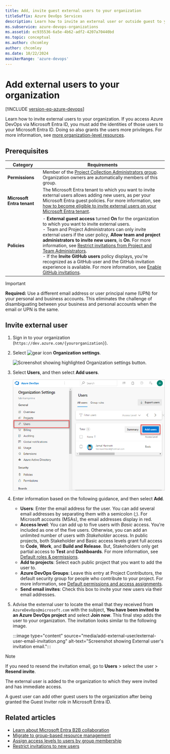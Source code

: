 ```yaml
---
title: Add, invite guest external users to your organization
titleSuffix: Azure DevOps Services
description: Learn how to invite an external user or outside guest to your organization.
ms.subservice: azure-devops-organizations
ms.assetid: ec935536-6a5e-4b62-adf2-4207a70440bd
ms.topic: conceptual
ms.author: chcomley
author: chcomley
ms.date: 10/22/2024
monikerRange: 'azure-devops'
---
```


# Add external users to your organization

[!INCLUDE [version-eq-azure-devops](../../includes/version-eq-azure-devops.md)]

Learn how to invite external users to your organization. If you access Azure DevOps via Microsoft Entra ID, you must add the identities of those users to your Microsoft Entra ID. Doing so also grants the users more privileges. For more information, see [more organization-level resources](../projects/resources-granted-to-project-members.md).

## Prerequisites

| Category | Requirements |
|--------------|-------------|
|**Permissions** | Member of the [Project Collection Administrators group](../security/look-up-project-collection-administrators.md). Organization owners are automatically members of this group.|
| **Microsoft Entra tenant** |The Microsoft Entra tenant to which you want to invite external users allows adding new users, as per your Microsoft Entra guest policies. For more information, see [how to become eligible to invite external users on your Microsoft Entra tenant](/azure/active-directory/active-directory-b2b-delegate-invitations).|
| **Policies** |- **External guest access** turned **On** for the organization to which you want to invite external users.<br>- Team and Project Administrators can only invite external users if the user policy, **Allow team and project administrators to invite new users**, is **On**. For more information, see [Restrict invitations from Project and Team Administrators](../security/restrict-invitations.md).<br>- If the **Invite GitHub users** policy displays, you're recognized as a GitHub user and the GitHub invitation experience is available. For more information, see [Enable GitHub invitations](../../repos/get-started/sign-up-invite-teammates.md).|

> [!IMPORTANT]
> **Required:** Use a different email address or user principal name (UPN) for your personal and business accounts. This eliminates the challenge of disambiguating between your business and personal accounts when the email or UPN is the same.

## Invite external user

1. Sign in to your organization (```https://dev.azure.com/{yourorganization}```).

2. Select ![gear icon](../../media/icons/gear-icon.png) **Organization settings**.

   ![Screenshot showing highlighted Organization settings button.](../../media/settings/open-admin-settings-vert.png)

3. Select **Users**, and then select **Add users**.
   
   ![Screenshot showing Select the Users tab, and then select Add users.](../../media/add-new-users.png)

4. Enter information based on the following guidance, and then select **Add**.

    - **Users**: Enter the email address for the user. You can add several email addresses by separating them with a semicolon (;). For Microsoft accounts (MSAs), the email addresses display in red.
    - **Access level**: You can add up to five users with *Basic* access. You're included as one of the five users. Otherwise, you can add an unlimited number of users with *Stakeholder* access. In public projects, both Stakeholder and Basic access levels grant full access to **Code**, **Work**, and **Build and Release**. But, Stakeholders only get partial access to **Test** and **Dashboards**. For more information, see [Default roles & permissions](../security/permissions-access.md).
    - **Add to projects**: Select each public project that you want to add the user to.  
    - **Azure DevOps Groups**: Leave this entry at Project Contributors, the default security group for people who contribute to your project. For more information, see [Default permissions and access assignments](../security/permissions-access.md).
    - **Send email invites**: Check this box to invite your new users via their email addresses.

5. Advise the external user to locate the email that they received from `AzureDevOps@microsoft.com` with the subject, **You have been invited to an Azure DevOps project** and select **Join now**. This final step adds the user to your organization. The invitation looks similar to the following image.

   :::image type="content" source="media/add-external-user/external-user-email-invitation.png" alt-text="Screenshot showing External user's invitation email.":::

>[!Note]
> If you need to resend the invitation email, go to **Users** > select the user > **Resend invite**.

The external user is added to the organization to which they were invited and has immediate access.

A guest user can add other guest users to the organization after being granted the Guest Inviter role in Microsoft Entra ID.

## Related articles

* [Learn about Microsoft Entra B2B collaboration](/azure/active-directory/active-directory-b2b-what-is-azure-ad-b2b)
* [Migrate to group-based resource management](./assign-access-levels-by-group-membership.md)
* [Assign access levels to users by group membership](assign-access-levels-by-group-membership.md)
* [Restrict invitations to new users](../security/restrict-invitations.md)
